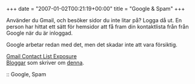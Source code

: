 +++
date = "2007-01-02T00:21:19+00:00"
title = "Google &#038; Spam"
+++

Använder du Gmail, och besöker sidor du inte litar på? Logga då ut. En person har hittat ett sätt för hemsidor att få fram din kontaktlista från från Google när du är inloggad.

Google arbetar redan med det, men det skadar inte att vara försiktig.

[Gmail Contact List Exposure][1]  
[Bloggar][2] som skriver om [denna][3].

:: Google, Spam

<small></small>

 [1]: http://googlesystem.blogspot.com/2007/01/gmail-contact-list-exposure.html
 [2]: http://knuff.se/u/15899b/119/n
 [3]: http://idg.se/2.1085/1.90157
